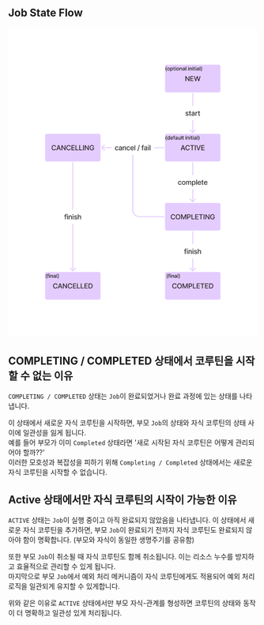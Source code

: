 ## Job State Flow
![img.png](resources/JobState.jpg)

## COMPLETING / COMPLETED 상태에서 코루틴을 시작할 수 없는 이유

`COMPLETING / COMPLETED` 상태는 `Job`이 완료되었거나 완료 과정에 있는 상태를 나타냅니다.  

이 상태에서 새로운 자식 코루틴을 시작하면, 부모 `Job`의 상태와 자식 코루틴의 상태 사이에 일관성을 잃게 됩니다.  
예를 들어 부모가 이미 `Completed` 상태라면 '새로 시작된 자식 코루틴은 어떻게 관리되어야 할까??'  
이러한 모호성과 복잡성을 피하기 위해 `Completing / Completed` 상태에서는 새로운 자식 코루틴을 시작할 수 없습니다.

## Active 상태에서만 자식 코루틴의 시작이 가능한 이유

`ACTIVE` 상태는 `Job`이 실행 중이고 아직 완료되지 않았음을 나타냅니다.
이 상태에서 새로운 자식 코루틴을 추가하면, 부모 `Job`이 완료되기 전까지 자식 코루틴도 완료되지 않아야 함이 명확합니다. 
(부모와 자식이 동일한 생명주기를 공유함)

또한 부모 `Job`이 취소될 때 자식 코루틴도 함께 취소됩니다. 이는 리소스 누수를 방지하고 효율적으로 관리할 수 있게 됩니다.  
마지막으로 부모 `Job`에서 예외 처리 메커니즘이 자식 코루틴에게도 적용되어 예외 처리 로직을 일관되게 유지할 수 있게합니다.

위와 같은 이유로 `ACTIVE` 상태에서만 부모 자식-관계를 형성하면 코루틴의 상태와 동작이 더 명확하고 일관성 있게 처리됩니다.
